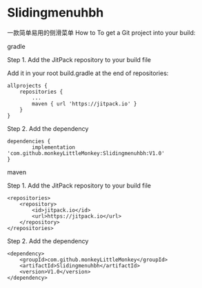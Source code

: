 # Slidingmenuhbh
一款简单易用的侧滑菜单
How to
To get a Git project into your build:

gradle

Step 1. Add the JitPack repository to your build file

Add it in your root build.gradle at the end of repositories:

	allprojects {
		repositories {
			...
			maven { url 'https://jitpack.io' }
		}
	}
Step 2. Add the dependency

	dependencies {
	        implementation 'com.github.monkeyLittleMonkey:Slidingmenuhbh:V1.0'
	}
  
  
  
  maven
  
  Step 1. Add the JitPack repository to your build file

	<repositories>
		<repository>
		    <id>jitpack.io</id>
		    <url>https://jitpack.io</url>
		</repository>
	</repositories>
Step 2. Add the dependency

	<dependency>
	    <groupId>com.github.monkeyLittleMonkey</groupId>
	    <artifactId>Slidingmenuhbh</artifactId>
	    <version>V1.0</version>
	</dependency>
  
  
